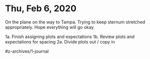 # Thu, Feb 6, 2020
On the plane on the way to Tampa. Trying to keep sternum stretched appropriately.  Hope everything will go okay. 


1a. Finish assigning plots and expectations
1b. Review plots and expectations for spacing
2a. Divide plots out / copy in


#z-archives/1-journal